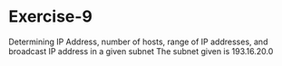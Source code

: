 # Exercise-9
Determining IP Address, number of hosts, range of IP addresses, and broadcast IP address in a given subnet 
The subnet given is 193.16.20.0
